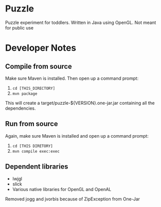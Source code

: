 Puzzle
======
Puzzle experiment for toddlers. Written in Java using OpenGL. Not meant for public use


Developer Notes
===============
Compile from source
-------------------
Make sure Maven is installed. Then open up a command prompt:

1. `cd [THIS_DIRECTORY]`
2. `mvn package`

This will create a target/puzzle-${VERSION}.one-jar.jar containing all the dependencies.


Run from source
---------------
Again, make sure Maven is installed and open up a command prompt:

1. `cd [THIS DIRETORY]`
2. `mvn compile exec:exec`


Dependent libraries
-------------------
* lwjgl
* slick
* Various native libraries for OpenGL and OpenAL

Removed jogg and jvorbis because of ZipException from One-Jar
